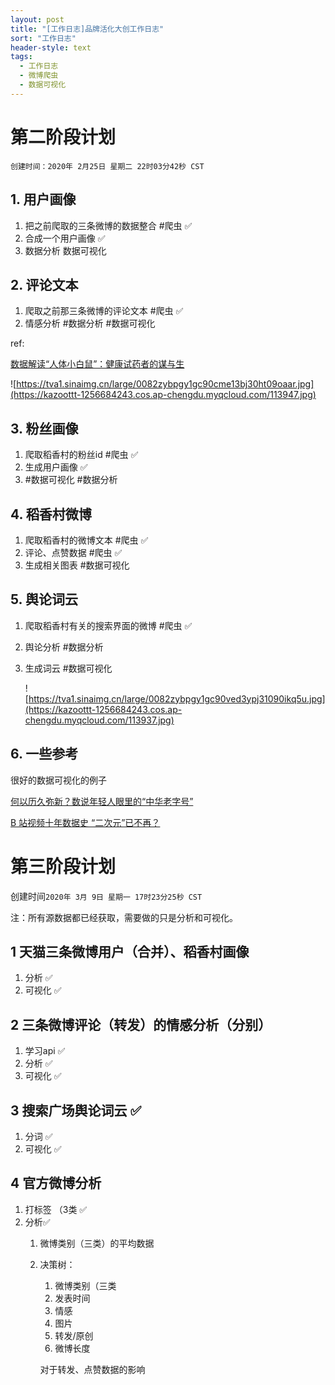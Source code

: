 ```yaml
---
layout: post
title: "[工作日志]品牌活化大创工作日志"
sort: "工作日志"
header-style: text
tags:
  - 工作日志
  - 微博爬虫
  - 数据可视化
---
```

# 第二阶段计划

`创建时间：2020年 2月25日 星期二 22时03分42秒 CST`



## 1. 用户画像

1. 把之前爬取的三条微博的数据整合 #爬虫 ✅
2. 合成一个用户画像 ✅
3. 数据分析 数据可视化

## 2. 评论文本

1. 爬取之前那三条微博的评论文本 #爬虫 ✅
2. 情感分析 #数据分析 #数据可视化

ref:

[数据解读“人体小白鼠”：健康试药者的谋与生](https://view.inews.qq.com/a/20190103A0BV9K00?uid=&shareto&openid=o04IBAClisMD9CwI73niBxpyZM2A&key&version=17000329&devicetype=iOS12.1&wuid=oDdoCtwc3F4DJxV3CvPyjJDwmR48&sharer=o04IBAClisMD9CwI73niBxpyZM2A)

![https://tva1.sinaimg.cn/large/0082zybpgy1gc90cme13bj30ht09oaar.jpg](https://kazoottt-1256684243.cos.ap-chengdu.myqcloud.com/113947.jpg)

## 3. 粉丝画像

1. 爬取稻香村的粉丝id #爬虫 ✅
2. 生成用户画像 ✅
3. #数据可视化 #数据分析

## 4. 稻香村微博

1. 爬取稻香村的微博文本 #爬虫 ✅
2. 评论、点赞数据 #爬虫 ✅
3. 生成相关图表 #数据可视化

## 5. 舆论词云

1. 爬取稻香村有关的搜索界面的微博 #爬虫 ✅
2. 舆论分析 #数据分析
3. 生成词云 #数据可视化

   ![https://tva1.sinaimg.cn/large/0082zybpgy1gc90ved3ypj31090ikq5u.jpg](https://kazoottt-1256684243.cos.ap-chengdu.myqcloud.com/113937.jpg)

## 6. 一些参考

很好的数据可视化的例子

[何以历久弥新？数说年轻人眼里的“中华老字号”](https://mp.weixin.qq.com/s/UaQmPhD9QD3jjUBfYByS7Q)

[B 站视频十年数据史 “二次元”已不再？](https://mp.weixin.qq.com/s/7Ocn-zbVwvC3doUjVNesBw)

# 第三阶段计划

创建时间`2020年 3月 9日 星期一 17时23分25秒 CST`

注：所有源数据都已经获取，需要做的只是分析和可视化。

## 1 天猫三条微博用户（合并）、稻香村画像

1. 分析 ✅
2. 可视化 ✅

## 2 三条微博评论（转发）的情感分析（分别）

1. 学习api ✅
2. 分析 ✅
3. 可视化 ✅

## 3 搜索广场舆论词云 ✅

1. 分词 ✅
2. 可视化 ✅

## 4 官方微博分析

1. 打标签 （3类 ✅
2. 分析✅
   1. 微博类别（三类）的平均数据
   2. 决策树：
      1. 微博类别（三类
      2. 发表时间
      3. 情感
      4. 图片
      5. 转发/原创
      6. 微博长度

      对于转发、点赞数据的影响
